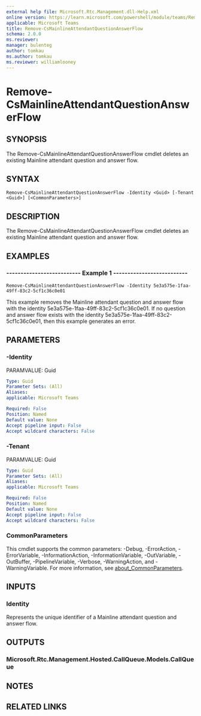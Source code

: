 ```yaml
---
external help file: Microsoft.Rtc.Management.dll-Help.xml
online version: https://learn.microsoft.com/powershell/module/teams/Remove-CsMainlineAttendantQuestionAnswerFlow
applicable: Microsoft Teams
title: Remove-CsMainlineAttendantQuestionAnswerFlow
schema: 2.0.0
ms.reviewer:
manager: bulenteg
author: tomkau
ms.author: tomkau
ms.reviewer: williamlooney
---
```


# Remove-CsMainlineAttendantQuestionAnswerFlow

## SYNOPSIS
The Remove-CsMainlineAttendantQuestionAnswerFlow cmdlet deletes an existing Mainline attendant question and answer flow.

## SYNTAX

```
Remove-CsMainlineAttendantQuestionAnswerFlow -Identity <Guid> [-Tenant <Guid>] [<CommonParameters>]
```

## DESCRIPTION
The Remove-CsMainlineAttendantQuestionAnswerFlow cmdlet deletes an existing Mainline attendant question and answer flow.

## EXAMPLES

### -------------------------- Example 1 --------------------------
```
Remove-CsMainlineAttendantQuestionAnswerFlow -Identity 5e3a575e-1faa-49ff-83c2-5cf1c36c0e01
```

This example removes the Mainline attendant question and answer flow with the identity 5e3a575e-1faa-49ff-83c2-5cf1c36c0e01. If no question and answer flow exists with the identity 5e3a575e-1faa-49ff-83c2-5cf1c36c0e01, then this example generates an error.

## PARAMETERS

### -Identity
PARAMVALUE: Guid

```yaml
Type: Guid
Parameter Sets: (All)
Aliases:
applicable: Microsoft Teams

Required: False
Position: Named
Default value: None
Accept pipeline input: False
Accept wildcard characters: False
```

### -Tenant
PARAMVALUE: Guid

```yaml
Type: Guid
Parameter Sets: (All)
Aliases:
applicable: Microsoft Teams

Required: False
Position: Named
Default value: None
Accept pipeline input: False
Accept wildcard characters: False
```

### CommonParameters
This cmdlet supports the common parameters: -Debug, -ErrorAction, -ErrorVariable, -InformationAction, -InformationVariable, -OutVariable, -OutBuffer, -PipelineVariable, -Verbose, -WarningAction, and -WarningVariable. For more information, see [about_CommonParameters](https://go.microsoft.com/fwlink/?LinkID=113216).

## INPUTS

### Identity
Represents the unique identifier of a Mainline attendant question and answer flow.

## OUTPUTS

### Microsoft.Rtc.Management.Hosted.CallQueue.Models.CallQueue

## NOTES

## RELATED LINKS

